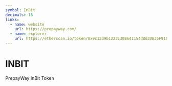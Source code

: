 ```yaml
---
symbol: InBit
decimals: 18
links:
  - name: website
    url: https://prepayway.com/
  - name: explorer
    url: https://etherscan.io/token/0x9c12d9b1223130B641154d8d3DB35F91D81c8dfd
---
```


# INBIT

PrepayWay InBit Token
